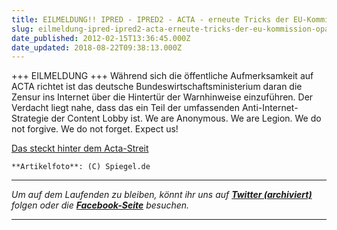 ```yaml
---
title: EILMELDUNG!! IPRED - IPRED2 - ACTA - erneute Tricks der EU-Kommission #OpACTA
slug: eilmeldung-ipred-ipred2-acta-erneute-tricks-der-eu-kommission-opacta
date_published: 2012-02-15T13:36:45.000Z
date_updated: 2018-08-22T09:38:13.000Z
---
```


‎+++ EILMELDUNG +++ Während sich die öffentliche Aufmerksamkeit auf ACTA richtet ist das deutsche Bundeswirtschaftsministerium daran die Zensur ins Internet über die Hintertür der Warnhinweise einzuführen. Der Verdacht liegt nahe, dass das ein Teil der umfassenden Anti-Internet-Strategie der Content Lobby ist. We are Anonymous. We are Legion. We do not forgive. We do not forget. Expect us!

[Das steckt hinter dem Acta-Streit](http://www.spiegel.de/netzwelt/netzpolitik/0,1518,815011,00.html)

`**Artikelfoto**: (C) Spiegel.de`

---

*Um auf dem Laufenden zu bleiben, könnt ihr uns auf **[Twitter (archiviert)](http://web.archive.org/web/20250905043545/https://twitter.com/)** folgen oder die **[Facebook-Seite](http://de-de.facebook.com/pages/thafaker-auf-Beton/154600141278763)** besuchen.*

---
